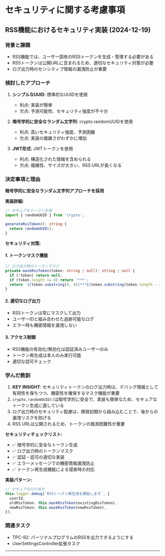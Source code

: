 # セキュリティに関する考慮事項

## RSS機能におけるセキュリティ実装 (2024-12-19)

### 背景と課題

- RSS機能では、ユーザー固有のRSSトークンを生成・管理する必要がある
- RSSトークンは公開URLに含まれるため、適切なセキュリティ対策が必要
- ログ出力時のセンシティブ情報の漏洩防止が重要

### 検討したアプローチ

1. **シンプルなUUID**: 標準的なUUIDを使用
   - 利点: 実装が簡単
   - 欠点: 予測可能性、セキュリティ強度が不十分

2. **暗号学的に安全なランダム文字列**: crypto.randomUUIDを使用
   - 利点: 高いセキュリティ強度、予測困難
   - 欠点: 実装の複雑さがわずかに増加

3. **JWT形式**: JWTトークンを使用
   - 利点: 構造化された情報を含められる
   - 欠点: 複雑性、サイズが大きい、RSS URLが長くなる

### 決定事項と理由

**暗号学的に安全なランダム文字列アプローチを採用**

**実装詳細:**

```typescript
// セキュアなトークン生成
import { randomUUID } from 'crypto';

generateRssToken(): string {
  return randomUUID();
}
```

**セキュリティ対策:**

#### 1. トークンマスク機能

```typescript
// ログ出力時のトークンマスク
private maskRssToken(token: string | null): string | null {
  if (!token) return null;
  if (token.length <= 8) return '***';
  return `${token.substring(0, 4)}***${token.substring(token.length - 4)}`;
}
```

#### 2. 適切なログ出力

- RSSトークンは常にマスクして出力
- ユーザーIDと組み合わせた追跡可能なログ
- エラー時も機密情報を漏洩しない

#### 3. アクセス制御

- RSS機能の有効化/無効化は認証済みユーザーのみ
- トークン再生成は本人のみ実行可能
- 適切な認可チェック

### 学んだ教訓

1. **KEY INSIGHT**: セキュリティトークンのログ出力時は、デバッグ情報として有用性を保ちつつ、機密性を確保するマスク機能が重要
2. `crypto.randomUUID()`は暗号学的に安全で、実装も簡単なため、セキュアなトークン生成に適している
3. ログ出力時のセキュリティ配慮は、開発初期から組み込むことで、後からの漏洩リスクを防げる
4. RSS URLは公開されるため、トークンの推測困難性が重要

**セキュリティチェックリスト:**

- ✅ 暗号学的に安全なトークン生成
- ✅ ログ出力時のトークンマスク
- ✅ 認証・認可の適切な実装
- ✅ エラーメッセージでの機密情報漏洩防止
- ✅ トークン再生成機能による侵害時の対応

**実装パターン:**

```typescript
// セキュアなログ出力
this.logger.debug(`RSSトークン再生成を開始します`, {
  userId,
  oldRssToken: this.maskRssToken(existingRssToken),
  newRssToken: this.maskRssToken(newRssToken),
});
```

### 関連タスク

- TPC-92: パーソナルプログラムのRSSを出力できるようにする
- UserSettingsController拡張タスク

---
